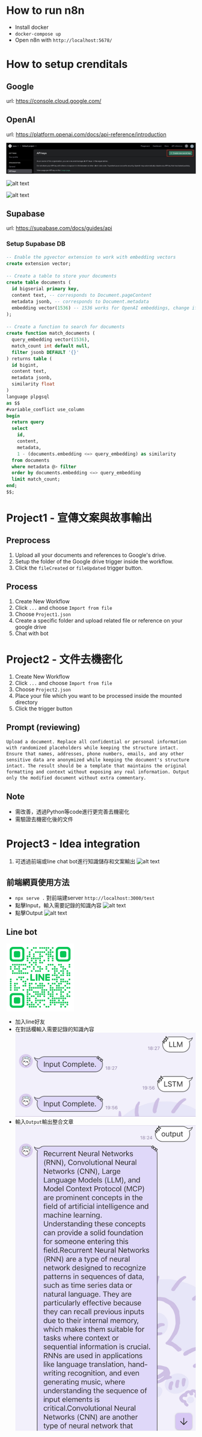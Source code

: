 # How to run n8n
- Install docker
- `docker-compose up`
- Open n8n with `http://localhost:5678/`

# How to setup crenditals
## Google
url: https://console.cloud.google.com/


## OpenAI
url: https://platform.openai.com/docs/api-reference/introduction

![](./reference/openai_api_create.png)

![alt text](<./reference/Screenshot 2025-04-08 at 4.28.02 PM.png>)

![alt text](<reference/Screenshot 2025-04-08 at 4.29.05 PM.png>)



## Supabase
url: https://supabase.com/docs/guides/api

### Setup Supabase DB
```sql
-- Enable the pgvector extension to work with embedding vectors
create extension vector;

-- Create a table to store your documents
create table documents (
  id bigserial primary key,
  content text, -- corresponds to Document.pageContent
  metadata jsonb, -- corresponds to Document.metadata
  embedding vector(1536) -- 1536 works for OpenAI embeddings, change if needed
);

-- Create a function to search for documents
create function match_documents (
  query_embedding vector(1536),
  match_count int default null,
  filter jsonb DEFAULT '{}'
) returns table (
  id bigint,
  content text,
  metadata jsonb,
  similarity float
)
language plpgsql
as $$
#variable_conflict use_column
begin
  return query
  select
    id,
    content,
    metadata,
    1 - (documents.embedding <=> query_embedding) as similarity
  from documents
  where metadata @> filter
  order by documents.embedding <=> query_embedding
  limit match_count;
end;
$$;
```

# Project1 - 宣傳文案與故事輸出
## Preprocess
1. Upload all your documents and references to Google's drive.
2. Setup the folder of the Google drive trigger inside the workflow.
3. Click the `fileCreated` or `fileUpdated` trigger button.

## Process
1. Create New Workflow
2. Click `...` and choose `Import from file`
3. Choose `Project1.json`
4. Create a specific folder and upload related file or reference on your google drive
5. Chat with bot

# Project2 - 文件去機密化
1. Create New Workflow
2. Click `...` and choose `Import from file`
3. Choose `Project2.json`
4. Place your file which you want to be processed inside the mounted directory
5. Click the trigger button

## Prompt (reviewing)
```
Upload a document. Replace all confidential or personal information with randomized placeholders while keeping the structure intact. Ensure that names, addresses, phone numbers, emails, and any other sensitive data are anonymized while keeping the document's structure intact. The result should be a template that maintains the original formatting and context without exposing any real information. Output only the modified document without extra commentary.
```

## Note
- 需改善，透過Python等code進行更完善去機密化
- 需驗證去機密化後的文件

# Project3 - Idea integration
1. 可透過前端或line chat bot進行知識儲存和文案輸出
![alt text](<reference/Screenshot 2025-04-15 at 7.44.37 PM.png>)

## 前端網頁使用方法
- `npx serve .` 對前端建server `http://localhost:3000/test `
- 點擊Input，輸入需要記錄的知識內容
![alt text](<reference/Screenshot 2025-04-15 at 7.50.19 PM.png>)
- 點擊Output
![alt text](<reference/Screenshot 2025-04-15 at 7.51.02 PM.png>)

## Line bot
![alt text](reference/S_gainfriends_2dbarcodes_GW.png)
- 加入line好友
- 在對話欄輸入需要記錄的知識內容
![alt text](reference/IMG_3090.jpg)
- 輸入`Output`輸出整合文章
![alt text](reference/IMG_3091.jpg)